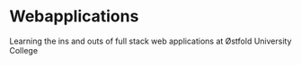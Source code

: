 # Webapplications
 Learning the ins and outs of full stack web applications at Østfold University College
